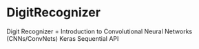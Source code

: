 # DigitRecognizer
Digit Recognizer = Introduction to Convolutional Neural Networks (CNNs/ConvNets) Keras Sequential API 
